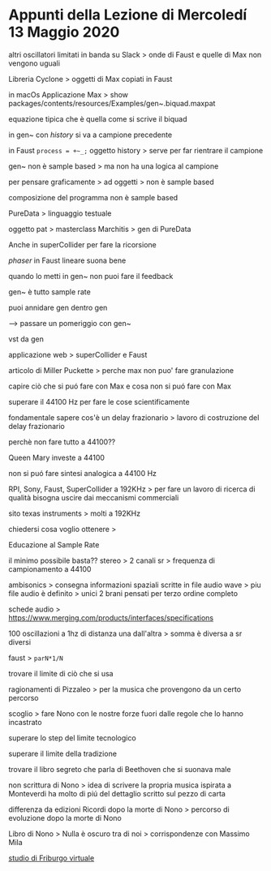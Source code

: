 # Appunti della Lezione di Mercoledí 13 Maggio 2020

altri oscillatori limitati in banda su Slack > onde di Faust e quelle di Max non vengono uguali

Libreria Cyclone > oggetti di Max copiati in Faust

in macOs
Applicazione Max > show packages/contents/resources/Examples/gen~.biquad.maxpat

equazione tipica che è quella come si scrive il biquad

in gen~ con _history_ si va a campione precedente

in Faust
`process = +~_;`
oggetto history > serve per far rientrare il campione

gen~ non è sample based > ma non ha una logica al campione

per pensare graficamente > ad oggetti > non è sample based

composizione del programma non è sample based

PureData > linguaggio testuale

oggetto pat > masterclass Marchitis > gen di PureData

Anche in superCollider per fare la ricorsione

_phaser_ in Faust lineare suona bene

quando lo metti in gen~ non puoi fare il feedback

gen~ è tutto sample rate

puoi annidare gen dentro gen

--> passare  un pomeriggio con gen~

vst da gen

applicazione web > superCollider e Faust

articolo di Miller Puckette > perche max non puo' fare granulazione

capire ciò che si puó fare con Max e cosa non si puó fare con Max

superare il 44100 Hz per fare le cose scientificamente

fondamentale sapere cos'è un delay frazionario > lavoro di costruzione del delay frazionario

perchè non fare tutto a 44100??

Queen Mary investe a 44100

non si puó fare sintesi analogica a 44100 Hz

RPI, Sony, Faust, SuperCollider a 192KHz > per fare un lavoro di ricerca di qualità bisogna uscire dai meccanismi commerciali

sito texas instruments > molti a 192KHz

chiedersi cosa voglio ottenere >

Educazione al Sample Rate

il minimo possibile basta??
stereo > 2 canali
sr > frequenza di campionamento a 44100

ambisonics > consegna informazioni spaziali scritte in file audio wave > piu file audio è definito > unici 2 brani pensati per terzo ordine completo

schede audio > https://www.merging.com/products/interfaces/specifications

100 oscillazioni a 1hz di distanza una dall'altra > somma è diversa a sr diversi

faust > `parN*1/N`

trovare il limite di ciò che si usa

ragionamenti di Pizzaleo > per la musica che provengono da un certo percorso

scoglio > fare Nono con le nostre forze fuori dalle regole che lo hanno incastrato

superare lo step del limite tecnologico

superare il limite della tradizione

trovare il libro segreto che parla di Beethoven che si suonava male

non scrittura di Nono > idea di scrivere la propria musica ispirata a Monteverdi ha molto di piú del dettaglio scritto sul pezzo di carta

differenza da edizioni Ricordi dopo la morte di Nono > percorso di evoluzione dopo la morte di Nono

Libro di Nono > Nulla è oscuro tra di noi > corrispondenze con Massimo Mila

[studio di Friburgo virtuale](http://projects.aec.at/experimentalstudio/index.html)
